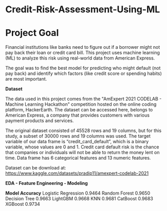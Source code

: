 # Credit-Risk-Assessment-Using-ML

# Project Goal
Financial institutions like banks need to figure out if a borrower might not pay back their loan or credit card bill. This project uses machine learning (ML) to analyze this risk using real-world data from American Express.

The goal was to find the best model for predicting who might default (not pay back) and identify which factors (like credit score or spending habits) are most important.

**Dataset**

The data used in this project comes from the "AmExpert 2021 CODELAB - Machine Learning Hackathon" competition hosted on the online coding platform, HackerEarth. The dataset can be accessed here, belongs to American Express, a company that provides customers with various payment products and services.

The original dataset consisted of 45528 rows and 19 columns, but for this study, a subset of 30000 rows and 19 columns was used. The target variable of our data frame is “credit_card_default”, which is a binary variable, whose values are 0 and 1. Credit card default risk is the chance that companies or individuals will not be able to return the money lent on time. Data frame has 6 categorical features and 13 numeric features.

Dataset can be download at: https://www.kaggle.com/datasets/pradip11/amexpert-codelab-2021

**EDA - Feature Engineering - Modeling**

**Model	Accuracy**
Logistic Regression	0.9464
Random Forest	0.9650
Decision Tree	0.9663
LightGBM	0.9668
KNN	0.9681
CatBoost	0.9683
XGBoost	0.9734
